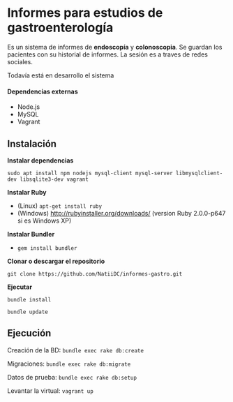 # Informes para estudios de gastroenterología

Es un sistema de informes de **endoscopía** y **colonoscopia**. Se guardan los pacientes con su historial de informes. La sesión es a traves de redes sociales.

Todavía está en desarrollo el sistema

#### Dependencias externas

* Node.js
* MySQL
* Vagrant

## Instalación

**Instalar dependencias**

`sudo apt install npm nodejs mysql-client mysql-server libmysqlclient-dev libsqlite3-dev vagrant`

**Instalar Ruby**

* (Linux) `apt-get install ruby`
* (Windows) http://rubyinstaller.org/downloads/ (version Ruby 2.0.0-p647 si es Windows XP)

**Instalar Bundler**
* `gem install bundler`

**Clonar o descargar el repositorio**

`git clone https://github.com/NatiiDC/informes-gastro.git`

**Ejecutar**

`bundle install`

`bundle update`

## Ejecución

  Creación de la BD: `bundle exec rake db:create`

  Migraciones: `bundle exec rake db:migrate`

  Datos de prueba: `bundle exec rake db:setup`

  Levantar la virtual: `vagrant up`

